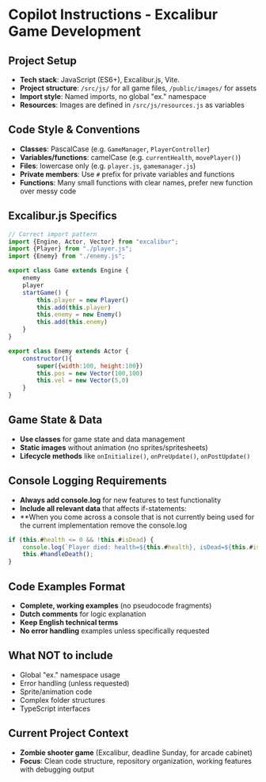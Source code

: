 # Copilot Instructions - Excalibur Game Development

## Project Setup
- **Tech stack**: JavaScript (ES6+), Excalibur.js, Vite.
- **Project structure**: `/src/js/` for all game files, `/public/images/` for assets
- **Import style**: Named imports, no global "ex." namespace
- **Resources**: Images are defined in `/src/js/resources.js` as variables

## Code Style & Conventions
- **Classes**: PascalCase (e.g. `GameManager`, `PlayerController`)
- **Variables/functions**: camelCase (e.g. `currentHealth`, `movePlayer()`)
- **Files**: lowercase only (e.g. `player.js`, `gamemanager.js`)
- **Private members**: Use `#` prefix for private variables and functions
- **Functions**: Many small functions with clear names, prefer new function over messy code

## Excalibur.js Specifics
```javascript
// Correct import pattern
import {Engine, Actor, Vector} from "excalibur";
import {Player} from "./player.js";
import {Enemy} from "./enemy.js";

export class Game extends Engine {
    enemy
    player
    startGame() {
        this.player = new Player()
        this.add(this.player)
        this.enemy = new Enemy()
        this.add(this.enemy)
    }
}

export class Enemy extends Actor {
    constructor(){
        super({width:100, height:100})
        this.pos = new Vector(100,100)
        this.vel = new Vector(5,0)
    }
}
```

## Game State & Data
- **Use classes** for game state and data management
- **Static images** without animation (no sprites/spritesheets)
- **Lifecycle methods** like `onInitialize()`, `onPreUpdate()`, `onPostUpdate()`

## Console Logging Requirements
- **Always add console.log** for new features to test functionality
- **Include all relevant data** that affects if-statements:
- **When you come across a console that is not currently being used for the current implementation remove the console.log
```javascript
if (this.#health <= 0 && !this.#isDead) {
    console.log(`Player died: health=${this.#health}, isDead=${this.#isDead}, position=${this.pos.x},${this.pos.y}`);
    this.#handleDeath();
}
```

## Code Examples Format
- **Complete, working examples** (no pseudocode fragments)
- **Dutch comments** for logic explanation
- **Keep English technical terms**
- **No error handling** examples unless specifically requested

## What NOT to include
- Global "ex." namespace usage
- Error handling (unless requested)
- Sprite/animation code
- Complex folder structures
- TypeScript interfaces

## Current Project Context
- **Zombie shooter game** (Excalibur, deadline Sunday, for arcade cabinet)
- **Focus**: Clean code structure, repository organization, working features with debugging output